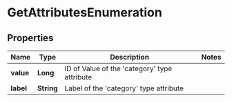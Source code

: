 
# GetAttributesEnumeration

## Properties
Name | Type | Description | Notes
------------ | ------------- | ------------- | -------------
**value** | **Long** | ID of Value of the &#39;category&#39; type attribute | 
**label** | **String** | Label of the &#39;category&#39; type attribute | 



